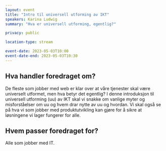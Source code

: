 ```yaml
---
layout: event
title: "Intro til universell utforming av IKT"
speakers: Karina Ludwig
summary: "Hva er universell utforming, egentlig?"

privacy: public

location-type: stream

event-date: 2023-05-03T10:00
event-date-end: 2023-05-03T10:30
---
```

## Hva handler foredraget om?
De fleste som jobber med web er klar over at våre tjenester skal være universelt utformet, men hva betyr det egentlig?  I denne introduksjon til universell utforming (uu) av IKT skal vi snakke om vanlige myter og misforståelser om uu og hvem drar nytte av uu og hvordan.  Vi skal også se på hva vi som jobber med produktutvikling kan gjøre for å sikre at løsningene vi lager fungerer for alle.

## Hvem passer foredraget for?
Alle som jobber med IT.
